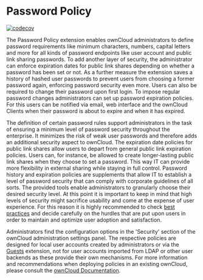 # Password Policy

[![codecov](https://codecov.io/gh/owncloud/password_policy/branch/master/graph/badge.svg?token=JoJt5NmSSC)](https://codecov.io/gh/owncloud/password_policy)

The Password Policy extension enables ownCloud administrators to define password requirements like minimum characters, numbers, capital letters and more for all kinds of password endpoints like user account and public link sharing passwords. To add another layer of security, the administrator can enforce expiration dates for public link shares depending on whether a password has been set or not. As a further measure the extension saves a history of hashed user passwords to prevent users from choosing a former password again, enforcing password security even more. Users can also be required to change their password upon first login. To impose regular password changes administrators can set up password expiration policies. For this users can be notified via email, web interface and the ownCloud Clients when their password is about to expire and when it has expired.

The definition of certain password rules support administrators in the task of ensuring a minimum level of password security throughout the enterprise. It minimizes the risk of weak user passwords and therefore adds an additional security aspect to ownCloud. The expiration date policies for public link shares allow users to depart from general public link expiration policies. Users can, for instance, be allowed to create longer-lasting public link shares when they choose to set a password. This way IT can provide more flexibility in external sharing while staying in full control.
Password history and expiration policies are supplements that allow IT to establish a level of password security that can comply with corporate guidelines of all sorts. The provided tools enable administrators to granularly choose their desired security level. At this point it is important to keep in mind that high levels of security might sacrifice usability and come at the expense of user experience. For this reason it is highly recommended to check [best practices](https://pages.nist.gov/800-63-3/sp800-63b.html) and decide carefully on the hurdles that are put upon users in order to maintain and optimize user adoption and satisfaction.

Administrators find the configuration options in the 'Security' section of the ownCloud administration settings panel. The respective policies are designed for local user accounts created by administrators or via the [Guests](https://marketplace.owncloud.com/apps/guests) extension, not for user accounts imported from LDAP or other user backends as these provide their own mechanisms. For more information and recommendations when deploying policies in an existing ownCloud, please consult the [ownCloud Documentation](https://doc.owncloud.com/server/latest/admin_manual/configuration/server/security/password_policy.html).
